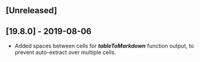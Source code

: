 ## [Unreleased]


## [19.8.0] - 2019-08-06
  - Added spaces between cells for ***tableToMarkdown*** function output, to prevent auto-extract over multiple cells.
